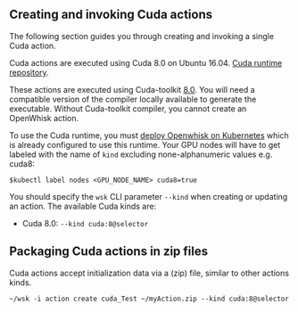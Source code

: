 <!--
#
# Licensed to the Apache Software Foundation (ASF) under one or more
# contributor license agreements.  See the NOTICE file distributed with
# this work for additional information regarding copyright ownership.
# The ASF licenses this file to You under the Apache License, Version 2.0
# (the "License"); you may not use this file except in compliance with
# the License.  You may obtain a copy of the License at
#
#     http://www.apache.org/licenses/LICENSE-2.0
#
# Unless required by applicable law or agreed to in writing, software
# distributed under the License is distributed on an "AS IS" BASIS,
# WITHOUT WARRANTIES OR CONDITIONS OF ANY KIND, either express or implied.
# See the License for the specific language governing permissions and
# limitations under the License.
#
-->

## Creating and invoking Cuda actions

The following section guides you through creating and invoking a single Cuda action.

Cuda actions are executed using Cuda 8.0 on Ubuntu 16.04. [Cuda runtime repository](https://github.com/5g-media/incubator-openwhisk-runtime-cuda.git).

These actions are executed using Cuda-toolkit [8.0](https://developer.nvidia.com/cuda-80-ga2-download-archive). You will need
a compatible version of the compiler locally available to generate the executable. Without Cuda-toolkit compiler,
you cannot create an OpenWhisk action.

To use the Cuda runtime, you must [deploy Openwhisk on Kubernetes](https://github.com/5g-media/incubator-openwhisk-deploy-kube/tree/cuda-v0.1) which is already configured to use this runtime. Your GPU nodes will have to get labeled with the name of `kind` excluding
none-alphanumeric values e.g. cuda8:

```shell
$kubectl label nodes <GPU_NODE_NAME> cuda8=true
```

You should specify the `wsk` CLI parameter `--kind` when creating or updating an action. The available Cuda kinds are:

* Cuda 8.0: `--kind cuda:8@selector`

## Packaging Cuda actions in zip files

Cuda actions accept initialization data via a (zip) file, similar to other actions kinds.

  ```shell
  ~/wsk -i action create cuda_Test ~/myAction.zip --kind cuda:8@selector
  ```

